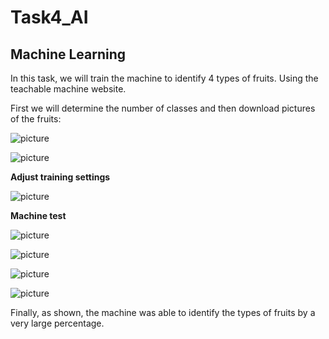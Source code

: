 # Task4_AI

## Machine Learning
In this task, we will train the machine to identify 4 types of fruits. Using the teachable machine website.

First we will determine the number of classes and then download pictures of the fruits:

![picture](1.png)

![picture](2.png)

**Adjust training settings**

![picture](3.png)

**Machine test**

![picture](4.png)

![picture](5.png)

![picture](6.png)

![picture](7.png)

Finally, as shown, the machine was able to identify the types of fruits by a very large percentage.
